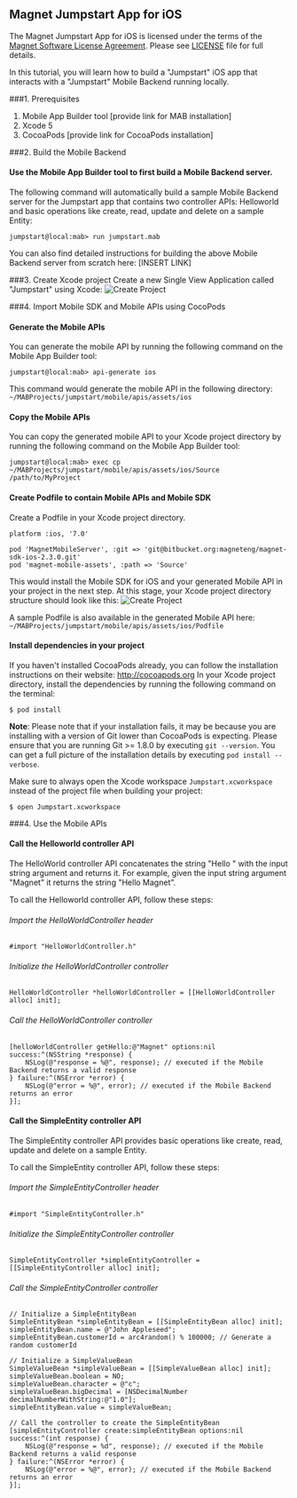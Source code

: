 ## Magnet Jumpstart App for iOS

The Magnet Jumpstart App for iOS is licensed under the terms of the [Magnet Software License Agreement](http://www.magnet.com/resources/tos.html).  Please see [LICENSE](LICENSE) file for full details.

In this tutorial, you will learn how to build a "Jumpstart" iOS app that interacts with a "Jumpstart" Mobile Backend running locally.

###1. Prerequisites
1. Mobile App Builder tool [provide link for MAB installation]
2. Xcode 5
3. CocoaPods [provide link for CocoaPods installation]

###2. Build the Mobile Backend

#### Use the Mobile App Builder tool to first build a Mobile Backend server.
The following command will automatically build a sample Mobile Backend server for the Jumpstart app that contains two controller APIs: Helloworld and basic operations like create, read, update and delete on a sample Entity:

    jumpstart@local:mab> run jumpstart.mab

You can also find detailed instructions for building the above Mobile Backend server from scratch here: [INSERT LINK]

###3. Create Xcode project
Create a new Single View Application called "Jumpstart" using Xcode:
![Create Project](https://dl.dropboxusercontent.com/u/25131624/Xcode-Create-Project-Wizard.png)

###4. Import Mobile SDK and Mobile APIs using CocoPods

#### Generate the Mobile APIs
You can generate the mobile API by running the following command on the Mobile App Builder tool:

    jumpstart@local:mab> api-generate ios
    
This command would generate the mobile API in the following directory: `~/MABProjects/jumpstart/mobile/apis/assets/ios`
    
#### Copy the Mobile APIs
You can copy the generated mobile API to your Xcode project directory by running the following command on the Mobile App Builder tool:
    
    jumpstart@local:mab> exec cp ~/MABProjects/jumpstart/mobile/apis/assets/ios/Source /path/to/MyProject

#### Create Podfile to contain Mobile APIs and Mobile SDK
Create a Podfile in your Xcode project directory.    

    platform :ios, '7.0'

    pod 'MagnetMobileServer', :git => 'git@bitbucket.org:magneteng/magnet-sdk-ios-2.3.0.git'
    pod 'magnet-mobile-assets', :path => 'Source'

This would install the Mobile SDK for iOS and your generated Mobile API in your project in the next step. At this stage, your Xcode project directory structure should look like this:
![Create Project](https://dl.dropboxusercontent.com/u/25131624/Xcode-Project-Directory-Structure.png)

A sample Podfile is also available in the generated Mobile API here: `~/MABProjects/jumpstart/mobile/apis/assets/ios/Podfile`

#### Install dependencies in your project
If you haven't installed CocoaPods already, you can follow the installation instructions on their website: http://cocoapods.org
In your Xcode project directory, install the dependencies by running the following command on the terminal:

    $ pod install
    
**Note**: Please note that if your installation fails, it may be because you are installing with a version of Git lower than CocoaPods is expecting. Please ensure that you are running Git &#62;&#61; 1.8.0 by executing `git --version`. You can get a full picture of the installation details by executing `pod install --verbose`.

Make sure to always open the Xcode workspace `Jumpstart.xcworkspace` instead of the project file when building your project:
    
    $ open Jumpstart.xcworkspace

###4. Use the Mobile APIs

#### Call the Helloworld controller API

The HelloWorld controller API concatenates the string "Hello " with the input string argument and returns it. For example, given the input string argument "Magnet" it returns the string "Hello Magnet".

To call the Helloworld controller API, follow these steps:

###### Import the HelloWorldController header
    
    #import "HelloWorldController.h"
    
###### Initialize the HelloWorldController controller

    HelloWorldController *helloWorldController = [[HelloWorldController alloc] init];
    
###### Call the HelloWorldController controller

    [helloWorldController getHello:@"Magnet" options:nil success:^(NSString *response) {
        NSLog(@"response = %@", response); // executed if the Mobile Backend returns a valid response
    } failure:^(NSError *error) {
        NSLog(@"error = %@", error); // executed if the Mobile Backend returns an error
    }];

#### Call the SimpleEntity controller API

The SimpleEntity controller API provides basic operations like create, read, update and delete on a sample Entity.

To call the SimpleEntity controller API, follow these steps:

###### Import the SimpleEntityController header
    
    #import "SimpleEntityController.h"
    
###### Initialize the SimpleEntityController controller

    SimpleEntityController *simpleEntityController = [[SimpleEntityController alloc] init];
    
###### Call the SimpleEntityController controller

    // Initialize a SimpleEntityBean
    SimpleEntityBean *simpleEntityBean = [[SimpleEntityBean alloc] init];
    simpleEntityBean.name = @"John Appleseed";
    simpleEntityBean.customerId = arc4random() % 100000; // Generate a random customerId
    
    // Initialize a SimpleValueBean
    SimpleValueBean *simpleValueBean = [[SimpleValueBean alloc] init];
    simpleValueBean.boolean = NO;
    simpleValueBean.character = @"c";
    simpleValueBean.bigDecimal = [NSDecimalNumber decimalNumberWithString:@"1.0"];
    simpleEntityBean.value = simpleValueBean;
    
    // Call the controller to create the SimpleEntityBean
    [simpleEntityController create:simpleEntityBean options:nil success:^(int response) {
        NSLog(@"response = %d", response); // executed if the Mobile Backend returns a valid response
    } failure:^(NSError *error) {
        NSLog(@"error = %@", error); // executed if the Mobile Backend returns an error
    }];
